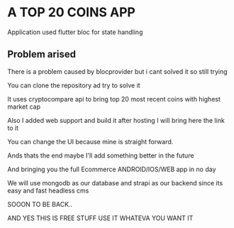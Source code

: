 # A TOP 20 COINS APP

Application used flutter bloc for state handling

## Problem arised

There is a problem caused by blocprovider but i cant solved it so still trying

You can clone the repository ad try to solve it

It uses cryptocompare api to bring top 20 most recent coins with highest market cap

Also I added web support and build it after hosting I will bring here the link to it

You can change the UI because mine is straight forward.

Ands thats the end maybe I'll add something better in the future

And bringing you the full Ecommerce ANDROID/IOS/WEB app in no day

We will use mongodb as our database and strapi as our backend since its easy and fast headless cms

SOOON TO BE BACK..

AND YES THIS IS FREE STUFF USE IT WHATEVA YOU WANT IT
